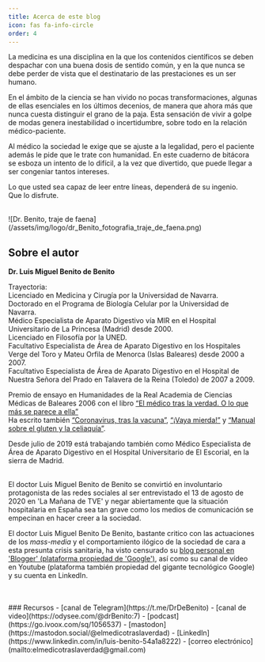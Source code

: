 ```yaml
---
title: Acerca de este blog
icon: fas fa-info-circle
order: 4
---
```

La medicina es una disciplina en la que los contenidos científicos se deben despachar con una buena dosis de sentido común,
y en la que nunca se debe perder de vista que el destinatario de las prestaciones es un ser humano.  

En el ámbito de la ciencia se han vivido no pocas transformaciones, algunas de ellas esenciales en los últimos decenios, de manera que ahora más que nunca cuesta distinguir el grano de la paja. Esta sensación de vivir a golpe de modas genera inestabilidad o incertidumbre, sobre todo en la relación médico-paciente.  

Al médico la sociedad le exige que se ajuste a la legalidad, pero el paciente además le pide que le trate con humanidad. En este cuaderno de bitácora se esboza un intento de lo difícil, a la vez que divertido, que puede llegar a ser congeniar tantos intereses.  

Lo que usted sea capaz de leer entre líneas, dependerá de su ingenio.  
Que lo disfrute.  

<br>
![Dr. Benito, traje de faena](/assets/img/logo/dr_Benito_fotografia_traje_de_faena.png)  

## Sobre el autor
**Dr. Luis Miguel Benito de Benito**  

Trayectoria:  
Licenciado en Medicina y Cirugía por la Universidad de Navarra.  
Doctorado en el Programa de Biología Celular por la Universidad de Navarra.  
Médico Especialista de Aparato Digestivo vía MIR en el Hospital Universitario de La Princesa (Madrid) desde 2000.  
Licenciado en Filosofía por la UNED.  
Facultativo Especialista de Área de Aparato Digestivo en los Hospitales Verge del Toro y Mateu Orfila de Menorca (Islas Baleares) desde 2000 a 2007.  
Facultativo Especialista de Área de Aparato Digestivo en el Hospital de Nuestra Señora del Prado en Talavera de la Reina (Toledo) de 2007 a 2009.  

Premio de ensayo en Humanidades de la Real Academia de Ciencias Médicas de Baleares 2006 con el libro [“El médico tras la verdad. O lo que más se parece a ella”](https://www.operaprima.es/libros/ensayo/ensayo-ensayo/el-medico-tras-la-verdad/)  
Ha escrito también [“Coronavirus, tras la vacuna”](https://www.operaprima.es/libros/ensayo/ciencia/coronavirus-tras-la-vacuna-luis-miguel-benito-de-benito/), [“¡Vaya mierda!”](https://www.operaprima.es/libros/ensayo/ensayo-ensayo/vaya-mierda-dr-luis-miguel-benito-de-benito/) y [“Manual sobre el gluten y la celiaquía”](https://www.elcorteingles.es/libros/A32773649-manual-sobre-el-gluten-y-la-celiaquia-tapa-blanda-9788491874454/).  

Desde julio de 2019 está trabajando también como Médico Especialista de Área de Aparato Digestivo en el Hospital Universitario de El Escorial, en la sierra de Madrid.  

<br>
El doctor Luis Miguel Benito de Benito se convirtió en involuntario protagonista de las redes sociales al ser entrevistado el 13 de agosto de 2020 en 'La Mañana de TVE' y negar abiertamente que la situación hospitalaria en España sea tan grave como los medios de comunicación se empecinan en hacer creer a la sociedad.  

El doctor Luis Miguel Benito De Benito, bastante critico con las actuaciones de los *mass-media* y el comportamiento ilógico de la sociedad de cara a esta presunta crisis sanitaria, ha visto censurado su [blog personal en 'Blogger' (plataforma propiedad de 'Google')](https://elmedicotraslaverdad.blogspot.com), así como su canal de vídeo en Youtube (plataforma también propiedad del gigante tecnológico Google) y su cuenta en LinkedIn.  


<br>
<br>
### Recursos
- [canal de Telegram](https://t.me/DrDeBenito)  
- [canal de video](https://odysee.com/@drBenito:7)  
- [podcast](https://go.ivoox.com/sq/1056537)  
- [mastodon](https://mastodon.social/@elmedicotraslaverdad)  
- [LinkedIn](https://www.linkedin.com/in/luis-benito-54a1a8222)  
- [correo electrónico](mailto:elmedicotraslaverdad@gmail.com)  
